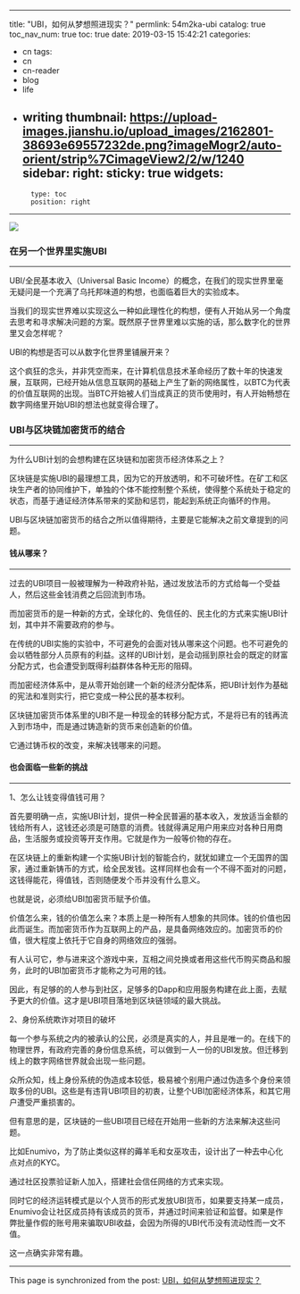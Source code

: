 
---
title: "UBI，如何从梦想照进现实？"
permlink: 54m2ka-ubi
catalog: true
toc_nav_num: true
toc: true
date: 2019-03-15 15:42:21
categories:
- cn
tags:
- cn
- cn-reader
- blog
- life
- writing
thumbnail: https://upload-images.jianshu.io/upload_images/2162801-38693e69557232de.png?imageMogr2/auto-orient/strip%7CimageView2/2/w/1240
sidebar:
    right:
        sticky: true
widgets:
    -
        type: toc
        position: right
---


![](https://upload-images.jianshu.io/upload_images/2162801-38693e69557232de.png?imageMogr2/auto-orient/strip%7CimageView2/2/w/1240)


### 在另一个世界里实施UBI

---

UBI/全民基本收入（Universal Basic Income）的概念，在我们的现实世界里毫无疑问是一个充满了乌托邦味道的构想，也面临着巨大的实验成本。

当我们的现实世界难以实现这么一种如此理性化的构想，便有人开始从另一个角度去思考和寻求解决问题的方案。既然原子世界里难以实施的话，那么数字化的世界里又会怎样呢？

UBI的构想是否可以从数字化世界里铺展开来？

这个疯狂的念头，并非凭空而来，在计算机信息技术革命经历了数十年的快速发展，互联网，已经开始从信息互联网的基础上产生了新的网络属性，以BTC为代表的价值互联网的出现。当BTC开始被人们当成真正的货币使用时，有人开始畅想在数字网络里开始UBI的想法也就变得合理了。

### UBI与区块链加密货币的结合

---

为什么UBI计划的会想构建在区块链和加密货币经济体系之上？

区块链是实施UBI的最理想工具，因为它的开放透明，和不可破坏性。在矿工和区块生产者的协同维护下，单独的个体不能控制整个系统，使得整个系统处于稳定的状态，而基于通证经济体系带来的奖励和惩罚，能起到系统正向循环的作用。

UBI与区块链加密货币的结合之所以值得期待，主要是它能解决之前文章提到的问题。


#### 钱从哪来？

---

过去的UBI项目一般被理解为一种政府补贴，通过发放法币的方式给每一个受益人，然后这些金钱消费之后回流到市场。

而加密货币的是一种新的方式，全球化的、免信任的、民主化的方式来实施UBI计划，其中并不需要政府的参与。

在传统的UBI实施的实验中，不可避免的会面对钱从哪来这个问题。也不可避免的会以牺牲部分人员原有的利益。这样的UBI计划，是会动摇到原社会的既定的财富分配方式，也会遭受到既得利益群体各种无形的阻碍。

而加密经济体系中，是从零开始创建一个新的经济分配体系，把UBI计划作为基础的宪法和准则实行，把它变成一种公民的基本权利。

区块链加密货币体系里的UBI不是一种现金的转移分配方式，不是将已有的钱再流入到市场中，而是通过铸造新的货币来创造新的价值。

它通过铸币权的改变，来解决钱哪来的问题。


#### 也会面临一些新的挑战

---


1、怎么让钱变得值钱可用？

首先要明确一点，实施UBI计划，提供一种全民普遍的基本收入，发放适当金额的钱给所有人，这钱还必须是可随意的消费。钱就得满足用户用来应对各种日用商品，生活服务或投资等开支作用。它就是作为一般等价物的存在。

在区块链上的重新构建一个实施UBI计划的智能合约，就犹如建立一个无国界的国家，通过重新铸币的方式，给全民发钱。这样同样也会有一个不得不面对的问题，这钱得能花，得值钱，否则随便发个币并没有什么意义。

也就是说，必须给UBI加密货币赋予价值。

价值怎么来，钱的价值怎么来？本质上是一种所有人想象的共同体。钱的价值也因此而诞生。而加密货币作为互联网上的产品，是具备网络效应的。加密货币的价值，很大程度上依托于它自身的网络效应的强弱。

有人认可它，参与进来这个游戏中来，互相之间兑换或者用这些代币购买商品和服务，此时的UBI加密货币才能称之为可用的钱。

因此，有足够的的人参与到社区，足够多的Dapp和应用服务构建在此上面，去赋予更大的价值。这才是UBI项目落地到区块链领域的最大挑战。

2、身份系统欺诈对项目的破坏

每一个参与系统之内的被承认的公民，必须是真实的人，并且是唯一的。在线下的物理世界，有政府完善的身份信息系统，可以做到一人一份的UBI发放。但迁移到线上的数字网络世界就会出现一些问题。

众所众知，线上身份系统的伪造成本较低，极易被个别用户通过伪造多个身份来领取多份的UBI。这些是有违背UBI项目的初衷，让整个UBI加密经济体系，和其它用户遭受严重损害的。 

但有意思的是，区块链的一些UBI项目已经在开始用一些新的方法来解决这些问题。

比如Enumivo，为了防止类似这样的薅羊毛和女巫攻击，设计出了一种去中心化点对点的KYC。

通过社区投票验证新人加入，搭建社会信任网络的方式来实现。

同时它的经济运转模式是以个人货币的形式发放UBI货币，如果要支持某一成员，Enumivo会让社区成员持有该成员的货币，并通过时间来验证和监督。如果是作弊批量作假的账号用来骗取UBI收益，会因为所得的UBI代币没有流动性而一文不值。

这一点确实非常有趣。

- - -

This page is synchronized from the post: [UBI，如何从梦想照进现实？](https://steemit.com/@jianan/54m2ka-ubi)
